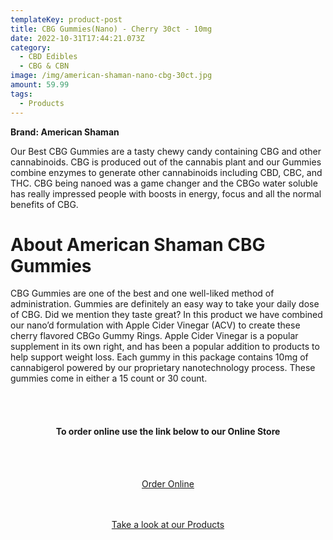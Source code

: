 ```yaml
---
templateKey: product-post
title: CBG Gummies(Nano) - Cherry 30ct - 10mg
date: 2022-10-31T17:44:21.073Z
category:
  - CBD Edibles
  - CBG & CBN
image: /img/american-shaman-nano-cbg-30ct.jpg
amount: 59.99
tags:
  - Products
---
```

**Brand: American Shaman**

Our Best CBG Gummies are a tasty chewy candy containing CBG and other cannabinoids. CBG is produced out of the cannabis plant and our Gummies combine enzymes to generate other cannabinoids including CBD, CBC, and THC. CBG being nanoed was a game changer and the CBGo water soluble has really impressed people with boosts in energy, focus and all the normal benefits of CBG.

# About American Shaman CBG Gummies

CBG Gummies are one of the best and one well-liked method of administration. Gummies are definitely an easy way to take your daily dose of CBG.  Did we mention they taste great?  In this product we have combined our nano’d formulation with Apple Cider Vinegar (ACV) to create these cherry flavored CBGo Gummy Rings. Apple Cider Vinegar is a popular supplement in its own right, and has been a popular addition to products to help support weight loss. Each gummy in this package contains 10mg of cannabigerol powered by our proprietary nanotechnology process. These gummies come in either a 15 count or 30 count.

<br><br>

<Center>

#### **To order online use the link below to our Online Store**

<br><br>

<Center><a class="link-view-more-products" target="_blank" href="https://capitalcbd.shop/product/cbg-gummiesnano-cherry-30ct-10mg-2/">Order Online</a></

<br><br><br>

<Center><a class="link-view-more-products" target="_blank" href="https://capitalamericanshaman.com/products">Take a look at our Products</a></Center>

<br><br>